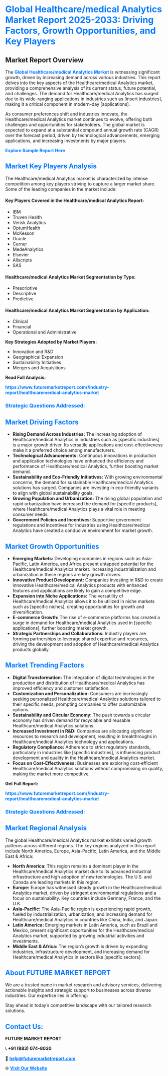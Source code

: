 <h1 style="color: #007BFF;">Global Healthcare/medical Analytics Market Report 2025-2033: Driving Factors, Growth Opportunities, and Key Players</h1>

<section id="overview">
<h2>Market Report Overview</h2>
<p>The <a href="https://www.futuremarketreport.com//industry-report/healthcaremedical-analytics-market" style="color: #007BFF; text-decoration: none;"><strong>Global Healthcare/medical Analytics Market</strong></a> is witnessing significant growth, driven by increasing demand across various industries. This report delves into the key aspects of the Healthcare/medical Analytics market, providing a comprehensive analysis of its current status, future potential, and challenges. The demand for Healthcare/medical Analytics has surged due to its wide-ranging applications in industries such as [insert industries], making it a critical component in modern-day [applications].</p>
<p>As consumer preferences shift and industries innovate, the Healthcare/medical Analytics market continues to evolve, offering both challenges and opportunities for stakeholders. The global market is expected to expand at a substantial compound annual growth rate (CAGR) over the forecast period, driven by technological advancements, emerging applications, and increasing investments by major players.</p>
</section>

<section id="overview">
<p><a href="https://www.futuremarketreport.com//request-sample/reportId=82689" style="color: #007BFF; text-decoration: none;"><strong>Explore Sample Report Here</strong></a></p>
</section>

<section id="key-players">
<h2 style="color: #007BFF;">Market Key Players Analysis</h2>
<p>The Healthcare/medical Analytics market is characterized by intense competition among key players striving to capture a larger market share. Some of the leading companies in the market include:</p>
<h4>Key Players Covered in the Healthcare/medical Analytics Report:</h4>
<ul><li>IBM</li><li>Truven Health</li><li>Verisk Analytics</li><li>OptumHealth</li><li>McKesson</li><li>Oracle</li><li>Cerner</li><li>MedeAnalytics</li><li>Elsevier</li><li>Allscripts</li><li>SAS</li></ul>
<h4>Healthcare/medical Analytics Market Segmentation by Type:</h4>
<ul><li>Prescriptive</li><li>Descriptive</li><li>Predictive</li></ul>

<h4>Healthcare/medical Analytics Market Segmentation by Application:</h4>
<ul><li>Clinical</li><li>Financial</li><li>Operational and Administrative</li></ul>
<p><strong>Key Strategies Adopted by Market Players:</strong></p>
<ul>
<li>Innovation and R&D</li>
<li>Geographical Expansion</li>
<li>Sustainability Initiatives</li>
<li>Mergers and Acquisitions</li>
</ul>
</section>

<section>
<p><strong>Read Full Analysis: </strong></p><a href="https://www.futuremarketreport.com//industry-report/healthcaremedical-analytics-market" style="color: #007BFF; text-decoration: none;"><strong>https://www.futuremarketreport.com//industry-report/healthcaremedical-analytics-market</strong></a>
<h3 style="color: #007BFF;">Strategic Questions Addressed:</h3>
</section>

<section id="driving-factors">
<h2 style="color: #007BFF;">Market Driving Factors</h2>
<ul>
<li><strong>Rising Demand Across Industries:</strong> The increasing adoption of Healthcare/medical Analytics in industries such as [specific industries] is a major growth driver. Its versatile applications and cost-effectiveness make it a preferred choice among manufacturers.</li>
<li><strong>Technological Advancements:</strong> Continuous innovations in production and application technologies have enhanced the efficiency and performance of Healthcare/medical Analytics, further boosting market demand.</li>
<li><strong>Sustainability and Eco-Friendly Initiatives:</strong> With growing environmental concerns, the demand for sustainable Healthcare/medical Analytics solutions has surged. Companies are investing in eco-friendly variants to align with global sustainability goals.</li>
<li><strong>Growing Population and Urbanization:</strong> The rising global population and rapid urbanization have increased the demand for [specific products], where Healthcare/medical Analytics plays a vital role in meeting consumer needs.</li>
<li><strong>Government Policies and Incentives:</strong> Supportive government regulations and incentives for industries using Healthcare/medical Analytics have created a conducive environment for market growth.</li>
</ul>
</section>

<section id="growth-opportunities">
<h2 style="color: #007BFF;">Market Growth Opportunities</h2>
<ul>
<li><strong>Emerging Markets:</strong> Developing economies in regions such as Asia-Pacific, Latin America, and Africa present untapped potential for the Healthcare/medical Analytics market. Increasing industrialization and urbanization in these regions are key growth drivers.</li>
<li><strong>Innovative Product Development:</strong> Companies investing in R&D to create innovative Healthcare/medical Analytics products with enhanced features and applications are likely to gain a competitive edge.</li>
<li><strong>Expansion into Niche Applications:</strong> The versatility of Healthcare/medical Analytics allows it to be utilized in niche markets such as [specific niches], creating opportunities for growth and diversification.</li>
<li><strong>E-commerce Growth:</strong> The rise of e-commerce platforms has created a surge in demand for Healthcare/medical Analytics used in [specific applications], further boosting market growth.</li>
<li><strong>Strategic Partnerships and Collaborations:</strong> Industry players are forming partnerships to leverage shared expertise and resources, driving the development and adoption of Healthcare/medical Analytics products globally.</li>
</ul>
</section>

<section id="trending-factors">
<h2 style="color: #007BFF;">Market Trending Factors</h2>
<ul>
<li><strong>Digital Transformation:</strong> The integration of digital technologies in the production and distribution of Healthcare/medical Analytics has improved efficiency and customer satisfaction.</li>
<li><strong>Customization and Personalization:</strong> Consumers are increasingly seeking personalized Healthcare/medical Analytics solutions tailored to their specific needs, prompting companies to offer customizable options.</li>
<li><strong>Sustainability and Circular Economy:</strong> The push towards a circular economy has driven demand for recyclable and reusable Healthcare/medical Analytics solutions.</li>
<li><strong>Increased Investment in R&D:</strong> Companies are allocating significant resources to research and development, resulting in breakthroughs in Healthcare/medical Analytics technology and applications.</li>
<li><strong>Regulatory Compliance:</strong> Adherence to strict regulatory standards, particularly in industries like [specific industries], is influencing product development and quality in the Healthcare/medical Analytics market.</li>
<li><strong>Focus on Cost-Effectiveness:</strong> Businesses are exploring cost-efficient Healthcare/medical Analytics solutions without compromising on quality, making the market more competitive.</li>
</ul>
</section>

<section>
<p><strong>Get Full Report: </strong></p><a href="https://www.futuremarketreport.com//industry-report/healthcaremedical-analytics-market" style="color: #007BFF; text-decoration: none;"><strong>https://www.futuremarketreport.com//industry-report/healthcaremedical-analytics-market</strong></a>
<h3 style="color: #007BFF;">Strategic Questions Addressed:</h3>
</section>


<section id="regional-analysis">
<h2 style="color: #007BFF;">Market Regional Analysis</h2>
<p>The global Healthcare/medical Analytics market exhibits varied growth patterns across different regions. The key regions analyzed in this report include North America, Europe, Asia-Pacific, Latin America, and the Middle East & Africa:</p>
<ul>
<li><strong>North America:</strong> This region remains a dominant player in the Healthcare/medical Analytics market due to its advanced industrial infrastructure and high adoption of new technologies. The U.S. and Canada are leading markets in this region.</li>
<li><strong>Europe:</strong> Europe has witnessed steady growth in the Healthcare/medical Analytics market, driven by stringent environmental regulations and a focus on sustainability. Key countries include Germany, France, and the U.K.</li>
<li><strong>Asia-Pacific:</strong> The Asia-Pacific region is experiencing rapid growth, fueled by industrialization, urbanization, and increasing demand for Healthcare/medical Analytics in countries like China, India, and Japan.</li>
<li><strong>Latin America:</strong> Emerging markets in Latin America, such as Brazil and Mexico, present significant opportunities for the Healthcare/medical Analytics market, supported by growing industrial activities and investments.</li>
<li><strong>Middle East & Africa:</strong> The region’s growth is driven by expanding industries, infrastructure development, and increasing demand for Healthcare/medical Analytics in sectors like [specific sectors].</li>
</ul>
</section>

<footer>
<h2 style="color: #007BFF;">About FUTURE MARKET REPORT</h2>
<p>We are a trusted name in market research and advisory services, delivering actionable insights and strategic support to businesses across diverse industries. Our expertise lies in offering:</p>

<p>Stay ahead in today’s competitive landscape with our tailored research solutions.</p>

<h2 style="color: #007BFF;">Contact Us:</h2>
<p><strong>FUTURE MARKET REPORT</strong></p>
<p>📞 <strong>+91 (883) 074-8030</strong></p>
<p>📧 <strong><a href="mailto:help@futuremarketreport.com" style="color: #007BFF;">help@futuremarketreport.com</a></strong></p>
<p>🌐 <strong><a href="https://www.futuremarketreport.com/" style="color: #007BFF;">Visit Our Website</a></strong></p>
</footer>